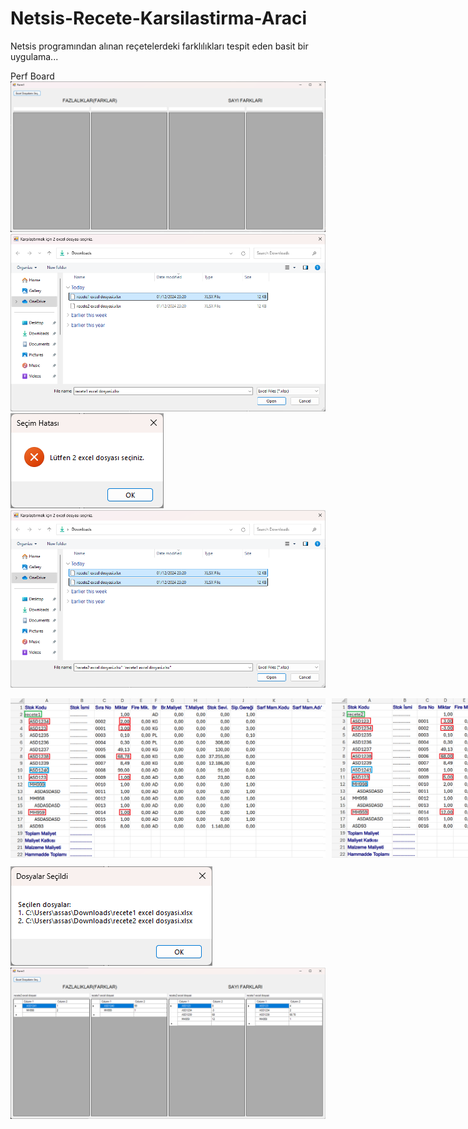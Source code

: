 # Netsis-Recete-Karsilastirma-Araci
Netsis programından alınan reçetelerdeki farklılıkları tespit eden basit bir uygulama...

Perf Board
![](pics/appPic1.png)
![](pics/appPic3.png)
![](pics/appPic4.png)
![](pics/appPic5.png)
<div style="display: flex; gap: 10px;">
    <img src="pics/recete1pic.png" alt="Görsel 1" width="1500"/>
    <img src="pics/recete2pic.png" alt="Görsel 2" width="800"/>
</div>

![](pics/appPic6.png)
![](pics/appPic7.png)

